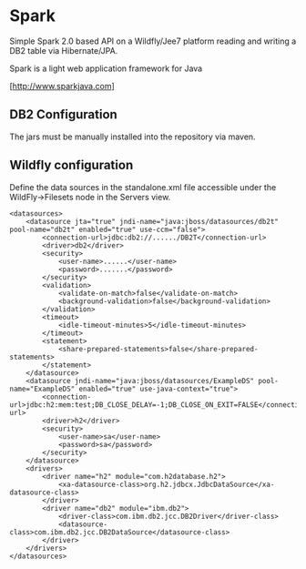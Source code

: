 # Spark 

Simple Spark 2.0 based API on a Wildfly/Jee7 platform reading and writing a DB2 table via Hibernate/JPA.

Spark is a light web application framework for Java

[http://www.sparkjava.com]

## DB2 Configuration

The jars must be manually installed into the repository via maven.

## Wildfly configuration

Define the data sources in the standalone.xml file accessible 
under the WildFly->Filesets node in the Servers view.

	<datasources>
	    <datasource jta="true" jndi-name="java:jboss/datasources/db2t" pool-name="db2t" enabled="true" use-ccm="false">
	        <connection-url>jdbc:db2://....../DB2T</connection-url>
	        <driver>db2</driver>
	        <security>
	            <user-name>......</user-name>
	            <password>.......</password>
	        </security>
	        <validation>
	            <validate-on-match>false</validate-on-match>
	            <background-validation>false</background-validation>
	        </validation>
	        <timeout>
	            <idle-timeout-minutes>5</idle-timeout-minutes>
	        </timeout>
	        <statement>
	            <share-prepared-statements>false</share-prepared-statements>
	        </statement>
	    </datasource>
	    <datasource jndi-name="java:jboss/datasources/ExampleDS" pool-name="ExampleDS" enabled="true" use-java-context="true">
	        <connection-url>jdbc:h2:mem:test;DB_CLOSE_DELAY=-1;DB_CLOSE_ON_EXIT=FALSE</connection-url>
	        <driver>h2</driver>
	        <security>
	            <user-name>sa</user-name>
	            <password>sa</password>
	        </security>
	    </datasource>
	    <drivers>
	        <driver name="h2" module="com.h2database.h2">
	            <xa-datasource-class>org.h2.jdbcx.JdbcDataSource</xa-datasource-class>
	        </driver>
	        <driver name="db2" module="ibm.db2">
	            <driver-class>com.ibm.db2.jcc.DB2Driver</driver-class>
	            <datasource-class>com.ibm.db2.jcc.DB2DataSource</datasource-class>
	        </driver>
	    </drivers>
	</datasources>